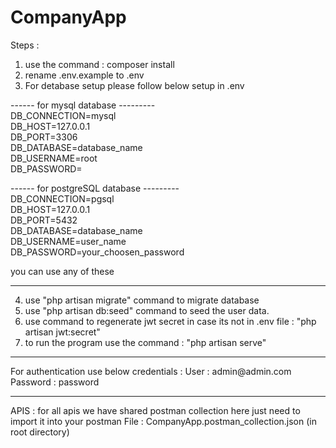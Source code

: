 # CompanyApp

Steps : 
1. use the command : composer install
2. rename .env.example to .env 
3. For detabase setup please follow below setup in .env

------ for mysql database ---------
<br>
DB_CONNECTION=mysql<br>
DB_HOST=127.0.0.1<br>
DB_PORT=3306<br>
DB_DATABASE=database_name<br>
DB_USERNAME=root<br>
DB_PASSWORD=<br>

------ for postgreSQL database ---------
<br>
DB_CONNECTION=pgsql<br>
DB_HOST=127.0.0.1<br>
DB_PORT=5432<br>
DB_DATABASE=database_name<br>
DB_USERNAME=user_name<br>
DB_PASSWORD=your_choosen_password<br>

you can use any of these
<hr>

4. use "php artisan migrate" command to migrate database
5. use "php artisan db:seed" command to seed the user data.
6. use command to regenerate jwt secret in case its not in .env file : "php artisan jwt:secret"
7. to run the program use the command : "php artisan serve"

<hr>
For authentication use below credentials :
User : admin@admin.com
Password : password
<hr>

APIS : for all apis we have shared postman collection here just need to import it into your postman
File : CompanyApp.postman_collection.json     (in root directory)